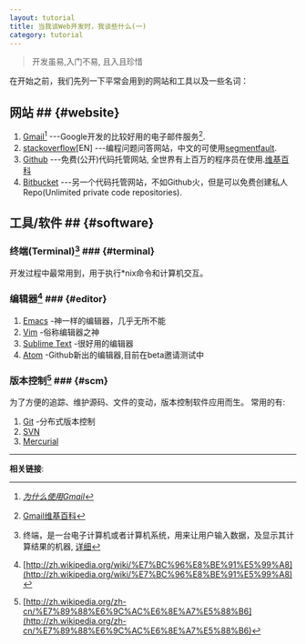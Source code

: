```yaml
---
layout: tutorial
title: 当我谈Web开发时，我谈些什么(一)
category: tutorial
---
```


> 开发虽易,入门不易, 且入且珍惜

在开始之前，我们先列一下平常会用到的网站和工具以及一些名词：

## 网站 ## {#website}
1. [Gmail](http://gmail.com)[^2] ---Google开发的比较好用的电子邮件服务[^1].
1. [stackoverflow](http://stackoverflow.com/)[EN] ---编程问题问答网站，中文的可使用[segmentfault](http://segmentfault.com/).
2. [Github](http://github.com) ---免费(公开)代码托管网站, 全世界有上百万的程序员在使用.[维基百科](http://zh.wikipedia.org/wiki/Github)
3. [Bitbucket](https://bitbucket.org/) ---另一个代码托管网站，不如Github火，但是可以免费创建私人Repo(Unlimited private code repositories).

## 工具/软件 ## {#software}

### 终端(Terminal)[^3] ### {#terminal}

开发过程中最常用到，用于执行\*nix命令和计算机交互。

### 编辑器[^4] ### {#editor}

1. [Emacs](http://www.gnu.org/software/emacs/) -神一样的编辑器，几乎无所不能
2. [Vim](http://www.vim.org/) -俗称编辑器之神
3. [Sublime Text](http://www.sublimetext.com/) -很好用的编辑器
4. [Atom](https://atom.io/) -Github新出的编辑器,目前在beta邀请测试中

### 版本控制[^5] ### {#scm}

为了方便的追踪、维护源码、文件的变动，版本控制软件应用而生。 常用的有:

1. [Git](http://git-scm.com/) -分布式版本控制
2. [SVN](http://subversion.apache.org/)
3. [Mercurial](http://mercurial.selenic.com/)

---
**相关链接**:

[^1]: [Gmail维基百科](http://zh.wikipedia.org/wiki/Gmail)
[^2]: [*为什么使用Gmail*](http://www.zhihu.com/question/19580396)
[^3]: 终端，是一台电子计算机或者计算机系统，用来让用户输入数据，及显示其计算结果的机器, [详细](http://zh.wikipedia.org/wiki/%E7%B5%82%E7%AB%AF)
[^4]: [http://zh.wikipedia.org/wiki/%E7%BC%96%E8%BE%91%E5%99%A8](http://zh.wikipedia.org/wiki/%E7%BC%96%E8%BE%91%E5%99%A8)
[^5]: [http://zh.wikipedia.org/zh-cn/%E7%89%88%E6%9C%AC%E6%8E%A7%E5%88%B6](http://zh.wikipedia.org/zh-cn/%E7%89%88%E6%9C%AC%E6%8E%A7%E5%88%B6)
